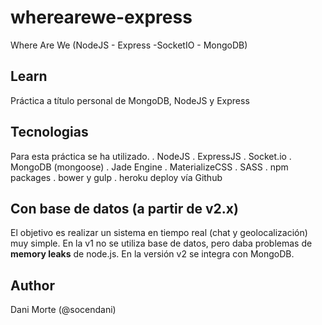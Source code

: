 # wherearewe-express
Where Are We (NodeJS - Express -SocketIO - MongoDB)

## Learn
Práctica a título personal de MongoDB, NodeJS y Express

## Tecnologias
Para esta práctica se ha utilizado.
. NodeJS
. ExpressJS
. Socket.io
. MongoDB (mongoose)
. Jade Engine
. MaterializeCSS
. SASS
. npm packages
. bower y gulp
. heroku deploy vía Github

## Con base de datos (a partir de v2.x)
El objetivo es realizar un sistema en tiempo real (chat y geolocalización) muy simple.
En la v1 no se utiliza base de datos, pero daba problemas de <b>memory leaks</b> de node.js. En la versión v2 se integra con MongoDB.

## Author
Dani Morte (@socendani) <socendani AT gmail dot com>


